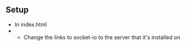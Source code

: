 ## Setup

<ul>
    <li>In index.html</li>
    <li>
        <ul>
            <li>Change the links to socket-io to the server that it's installed on</li>
        </ul>
    </li>
</ul>